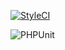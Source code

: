 [![StyleCI](https://github.styleci.io/repos/521117525/shield?branch=9.x&style=flat)](https://github.styleci.io/repos/521117525)

![PHPUnit](https://github.com/github/poing/weald/actions/workflows/tests.yml/badge.svg?branch=9.x)